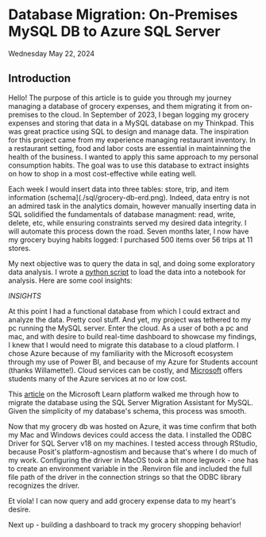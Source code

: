 # Database Migration: On-Premises MySQL DB to Azure SQL Server 
Wednesday May 22, 2024 

## Introduction 

Hello! The purpose of this article is to guide you through my journey managing a database of grocery expenses, and them migrating it from on-premises to the cloud. In September of 2023, I began logging my grocery expenses and storing that data in a MySQL database on my Thinkpad. This was great practice using SQL to design and manage data. The inspiration for this project came from my experience managing restaurant inventory. In a restaurant setting, food and labor costs are essential in maintainning the health of the business. I wanted to apply this same approach to my personal consumption habits. The goal was to use this database to extract insights on how to shop in a most cost-effective while eating well. 

Each week I would insert data into three tables: store, trip, and item information (schema](./sql/grocery-db-erd.png). Indeed, data entry is not an admired task in the analytics domain, however manually inserting data in SQL solidified the fundamentals of database managment: read, write, delete, etc, while ensuring constraints served my desired data integrity. I will automate this process down the road. Seven months later, I now have my grocery buying habits logged: I purchased 500 items over 56 trips at 11 stores. 

My next objective was to query the data in sql, and doing some exploratory data analysis. I wrote a [python script](https://github.com/chanks06/grocery-db/blob/main/data_loader_app/data_loader.py) to load the data into a notebook for analysis. Here are some cool insights: 

*INSIGHTS*

At this point I had a functional database from which I could extract and analyze the data. Pretty cool stuff. And yet, my project was tethered to my pc running the MySQL server. Enter the cloud. As a user of both a pc and mac, and with desire to build real-time dashboard to showcase my findings, I knew that I would need to migrate this database to a cloud platform. I chose Azure because of my familiarity with the Microsoft ecosystem through my use of Power BI, and because of my Azure for Students account (thanks Willamette!). Cloud services can be costly, and [Microsoft](https://azure.microsoft.com/en-us/free/students) offers students many of the Azure services at no or low cost.

This [article](https://learn.microsoft.com/en-us/azure/azure-sql/migration-guides/database/mysql-to-sql-database-guide?view=azuresql) on the Microsoft Learn platform walked me through how to migrate the database using the SQL Server Migration Assistant for MySQL. Given the simplicity of my database's schema, this process was smooth. 

Now that my grocery db was hosted on Azure, it was time confirm that both my Mac and Windows devices could access the data. I installed the ODBC Driver for SQL Server v18 on my machines. I tested access through RStudio, because Posit's platform-agnostism and because that's where I do much of my work. Configuring the driver in MacOS took a bit more legwork - one has to create an environment variable in the .Renviron file and included the full file path of the driver in the connection strings so that the ODBC library recognizes the driver. 

Et viola! I can now query and add grocery expense data to my heart's desire. 

Next up - building a dashboard to track my grocery shopping behavior! 





